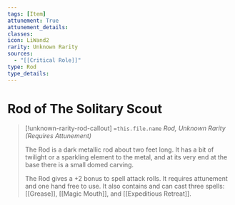 ```yaml
---
tags: [Item]
attunement: True
attunement_details: 
classes: 
icon: LiWand2
rarity: Unknown Rarity
sources:
  - "[[Critical Role]]"
type: Rod
type_details: 
---
```

# Rod of The Solitary Scout
>[!unknown-rarity-rod-callout] `=this.file.name`
>*Rod, Unknown Rarity (Requires Attunement)*
>
>The Rod is a dark metallic rod about two feet long. It has a bit of twilight or a sparkling element to the metal, and at its very end at the base there is a small domed carving.
>
>The Rod gives a +2 bonus to spell attack rolls. It requires attunement and one hand free to use. It also contains and can cast three spells: [[Grease]], [[Magic Mouth]], and [[Expeditious Retreat]].
>
>
